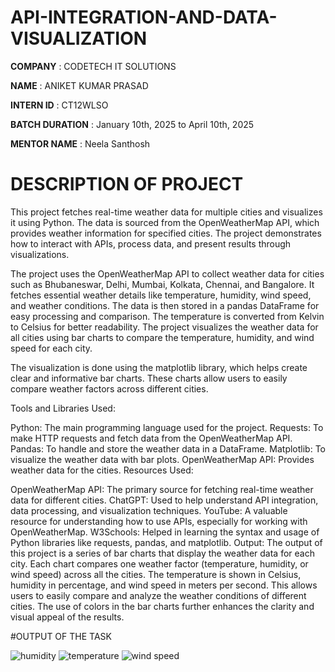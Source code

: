 # API-INTEGRATION-AND-DATA-VISUALIZATION

**COMPANY** : CODETECH IT SOLUTIONS

**NAME** : ANIKET KUMAR PRASAD

**INTERN ID** : CT12WLSO

**BATCH DURATION** : January 10th, 2025 to April 10th, 2025

**MENTOR NAME** : Neela Santhosh

# DESCRIPTION OF PROJECT

This project fetches real-time weather data for multiple cities and visualizes it using Python. The data is sourced from the OpenWeatherMap API, which provides weather information for specified cities. The project demonstrates how to interact with APIs, process data, and present results through visualizations.

The project uses the OpenWeatherMap API to collect weather data for cities such as Bhubaneswar, Delhi, Mumbai, Kolkata, Chennai, and Bangalore. It fetches essential weather details like temperature, humidity, wind speed, and weather conditions. The data is then stored in a pandas DataFrame for easy processing and comparison. The temperature is converted from Kelvin to Celsius for better readability. The project visualizes the weather data for all cities using bar charts to compare the temperature, humidity, and wind speed for each city.

The visualization is done using the matplotlib library, which helps create clear and informative bar charts. These charts allow users to easily compare weather factors across different cities.

Tools and Libraries Used:

Python: The main programming language used for the project.
Requests: To make HTTP requests and fetch data from the OpenWeatherMap API.
Pandas: To handle and store the weather data in a DataFrame.
Matplotlib: To visualize the weather data with bar plots.
OpenWeatherMap API: Provides weather data for the cities.
Resources Used:

OpenWeatherMap API: The primary source for fetching real-time weather data for different cities.
ChatGPT: Used to help understand API integration, data processing, and visualization techniques.
YouTube: A valuable resource for understanding how to use APIs, especially for working with OpenWeatherMap.
W3Schools: Helped in learning the syntax and usage of Python libraries like requests, pandas, and matplotlib.
Output: The output of this project is a series of bar charts that display the weather data for each city. Each chart compares one weather factor (temperature, humidity, or wind speed) across all the cities. The temperature is shown in Celsius, humidity in percentage, and wind speed in meters per second. This allows users to easily compare and analyze the weather conditions of different cities. The use of colors in the bar charts further enhances the clarity and visual appeal of the results.


#OUTPUT OF THE TASK

![humidity](https://github.com/user-attachments/assets/f901e2ab-5970-495a-8f29-c48850094b5a)
![temperature](https://github.com/user-attachments/assets/c1023a6e-7a87-441f-a77e-3fd096d86d81)
![wind speed](https://github.com/user-attachments/assets/21b0f01b-01b3-4b49-a4af-0647b9497286)
